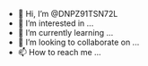 - 👋 Hi, I’m @DNPZ91TSN72L
- 👀 I’m interested in ...
- 🌱 I’m currently learning ...
- 💞️ I’m looking to collaborate on ...
- 📫 How to reach me ...

<!---
DNPZ91TSN72L/DNPZ91TSN72L is a ✨ special ✨ repository because its `README.md` (this file) appears on your GitHub profile.
You can click the Preview link to take a look at your changes.
--->
